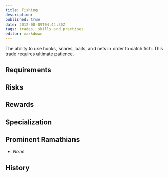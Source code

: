 ```yaml
---
title: Fishing
description:
published: true
date: 2012-08-09T04:44:35Z
tags: trades, skills and practises
editor: markdown
---
```


The ability to use hooks, snares, baits, and nets in order to catch fish. This trade requires ultimate patience.

## Requirements

## Risks

## Rewards

## Specialization

## Prominent Ramathians

- *None*

## History


